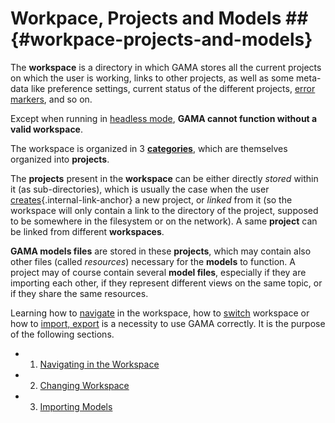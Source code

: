 
# Workpace, Projects and Models ## {#workpace-projects-and-models}



The **workspace** is a directory in which GAMA stores all the current projects on which the user is working, links to other projects, as well as some meta-data like preference settings, current status of the different projects, [error markers](references#ValidationOfModels), and so on.

Except when running in [headless mode](references#Headless), **GAMA cannot function without a valid workspace**.

The workspace is organized in 3 **[categories](references#NavigatingWorkspace)**, which are themselves organized into **projects**.

The **projects** present in the **workspace** can be either directly _stored_ within it (as sub-directories), which is usually the case when the user [creates](references#EditingModels#Creating_a_first_model){.internal-link-anchor} a new project, or _linked_ from it (so the workspace will only contain a link to the directory of the project, supposed to be somewhere in the filesystem or on the network). A same **project** can be linked from different **workspaces**.

**GAMA models files** are stored in these **projects**, which may contain also other files (called _resources_) necessary for the **models** to function. A project may of course contain several **model files**, especially if they are importing each other, if they represent different views on the same topic, or if they share the same resources.

Learning how to [navigate](references#NavigatingWorkspace) in the workspace, how to [switch](references#ChangingWorkspace) workspace or how to [import, export](references#ImportingModels) is a necessity to use GAMA correctly. It is the purpose of the following sections.

* 1. [Navigating in the Workspace](references#NavigatingWorkspace)
* 2. [Changing Workspace](references#ChangingWorkspace)
* 3. [Importing Models](references#ImportingModels)